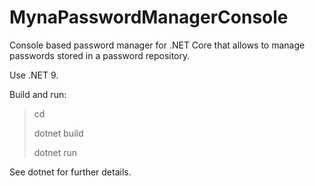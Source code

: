 # MynaPasswordManagerConsole

Console based password manager for .NET Core that allows to manage passwords stored in a password
repository.

Use .NET 9.

Build and run:

>cd <!project directory!>
>
>dotnet build
>
>dotnet run
  
See dotnet for further details.
